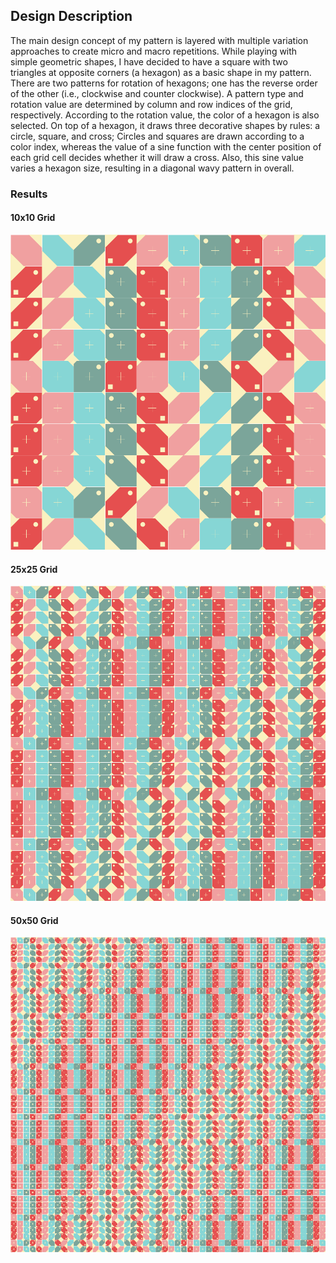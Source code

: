 ## Design Description

The main design concept of my pattern is layered with multiple variation approaches to create micro and macro repetitions. While playing with simple geometric shapes, I have decided to have a square with two triangles at opposite corners (a hexagon) as a basic shape in my pattern. There are two patterns for rotation of hexagons; one has the reverse order of the other (i.e., clockwise and counter clockwise). A pattern type and rotation value are determined by column and row indices of the grid, respectively. According to the rotation value, the color of a hexagon is also selected. On top of a hexagon, it draws three decorative shapes by rules: a circle, square, and cross; Circles and squares are drawn according to a color index, whereas the value of a sine function with the center position of each grid cell decides whether it will draw a cross. Also, this sine value varies a hexagon size, resulting in a diagonal wavy pattern in overall.



### Results

#### 10x10 Grid

<img src="10x10_grid.png" alt="10x10 Grid" style="zoom:70%;" />



#### 25x25 Grid

<img src="25x25_grid.png" alt="10x10 Grid" style="zoom:70%;" />



#### 50x50 Grid

<img src="50x50_grid.png" alt="50x50 Grid" style="zoom:70%;" />